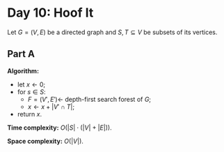 <!-- day10.md -->
<!-- Copyright (c) 2024-2025 Ishan Pranav -->
<!-- Licensed under the MIT license. -->

<!-- Hoof It -->

# Day 10: Hoof It

Let $G=(V,E)$ be a directed graph and $S,T\subseteq V$ be subsets of its
vertices.

## Part A

**Algorithm:**

* let $x\leftarrow 0$;
* for $s\in S$:
  * $F=(V',E')\leftarrow$ depth-first search forest of $G$;
  * $x\leftarrow x+\lvert V'\cap T\rvert$;
* return $x$.

**Time complexity:** $O(\lvert S\rvert\cdot(\lvert V\rvert+\lvert E\rvert))$.

**Space complexity:** $O(\lvert V\rvert)$.
